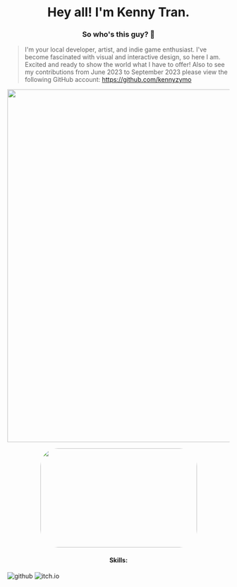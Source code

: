 <h1  align="center">Hey all! I'm Kenny Tran.</h1>

<h3 align="center">So who's this guy? 🤔 </h3>

  > I'm your local developer, artist, and indie game enthusiast. I've become fascinated with visual and interactive design, so here I am. Excited and ready to show the world what I have to offer! Also to see my contributions from June 2023 to September 2023 please view the following GitHub account: https://github.com/kennyzymo
<p align="center">
  <img src="sample.gif?raw=true" width="800px">
</p>
<p align="center">
<img width="355" height="225" src="https://github-readme-stats.vercel.app/api/top-langs/?username=kennykytran&layout=compact&theme=dracula" style="border-radius:40px;">

</p>

<h4 align="center">Skills: </h3>

![github](https://img.shields.io/badge/GitHub-000000?style=for-the-badge&logo=GitHub&logoColor=white)
![itch.io](https://img.shields.io/badge/Itch.io-FA5C5C?style=for-the-badge&logo=Itch.io&logoColor=white)

<!--
**ktranfullerton2000/ktranfullerton2000** is a ✨ _special_ ✨ repository because its `README.md` (this file) appears on your GitHub profile.
<img width="485" height="225" src="https://github-readme-stats.vercel.app/api?username=kennykytran&theme=dracula" style="border-radius:40px;">
Here are some ideas to get you started:

- 🔭 I’m currently working on ...
- 🌱 I’m currently learning ...
- 👯 I’m looking to collaborate on ...
- 🤔 I’m looking for help with ...
- 💬 Ask me about ...
- 📫 How to reach me: ...
- 😄 Pronouns: ...
- ⚡ Fun fact: ...
-->
